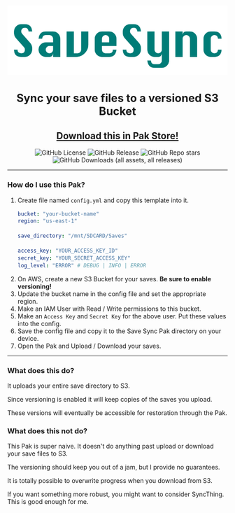 <div align="center">

<img src=".github/resources/save-sync-logo.png" width="auto" alt="Save Sync wordmark">
<h3 style="font-size: 25px;">
    Sync your save files to a versioned S3 Bucket
</h3>

## [Download this in Pak Store!](https://github.com/UncleJunVIP/nextui-pak-store)

![GitHub License](https://img.shields.io/github/license/UncleJunVip/nextui-s3-save-sync?style=for-the-badge&color=007C77)
![GitHub Release](https://img.shields.io/github/v/release/UncleJunVIP/nextui-s3-save-sync?sort=semver&style=for-the-badge&color=007C77)
![GitHub Repo stars](https://img.shields.io/github/stars/UncleJunVip/nextui-s3-save-sync?style=for-the-badge&color=007C77)
![GitHub Downloads (all assets, all releases)](https://img.shields.io/github/downloads/UncleJunVIP/nextui-s3-save-sync/total?style=for-the-badge&label=Total%20Downloads&color=007C77)


</div>

---

### How do I use this Pak?

1. Create file named `config.yml` and copy this template into it.
    ```yaml
    bucket: "your-bucket-name"
    region: "us-east-1"
    
    save_directory: "/mnt/SDCARD/Saves"
    
    access_key: "YOUR_ACCESS_KEY_ID"
    secret_key: "YOUR_SECRET_ACCESS_KEY"
    log_level: "ERROR" # DEBUG | INFO | ERROR
    ```
2. On AWS, create a new S3 Bucket for your saves. **Be sure to enable versioning!**
3. Update the bucket name in the config file and set the appropriate region.
4. Make an IAM User with Read / Write permissions to this bucket.
5. Make an `Access Key` and `Secret Key` for the above user. Put these values into the config.
6. Save the config file and copy it to the Save Sync Pak directory on your device.
7. Open the Pak and Upload / Download your saves.

---

### What does this do?

It uploads your entire save directory to S3.

Since versioning is enabled it will keep copies of the saves you upload.

These versions will eventually be accessible for restoration through the Pak.

### What does this not do?

This Pak is super naive. It doesn't do anything past upload or download your save files to S3.

The versioning should keep you out of a jam, but I provide no guarantees.

It is totally possible to overwrite progress when you download from S3.

If you want something more robust, you might want to consider SyncThing. This is good enough for me.
